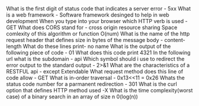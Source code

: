 What is the first digit of status code that indicates a server error - 5xx
What is a web framework -  Software framework desinged to help in web development
When you type <url> into your browser which HTTP verb is used - GET
What does CORS stand for - cross origin resource sharing
Space comlexity of this algorithm or function O(num)
What is the name of the http request header that defines size in bytes of the message body - content-length
What do these lines print- no name
What is the output of the following piece of code - 01
What does this code print 4321
In the following url what is the subdomain - api
Which symbol should i use to redirect the error output to the standard output - 2>&1
What are the characteristics of a RESTFUL api - except Extendable
What request method does this line of code allow - GET
What is in-order traversal - 
0x13<<11 = 0x26
Whats the status code number for a parmanent redirection - 301
What is the curl option that defines HTTP method used -X
What is the time complexity(worst case) of a binary search in an array of size n 0(log(n))
